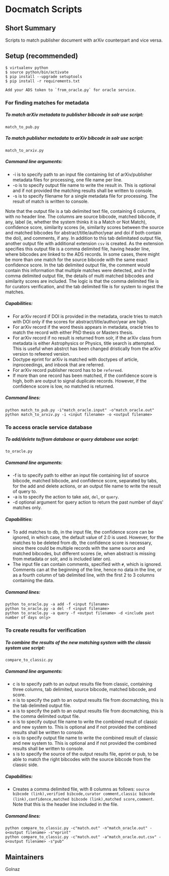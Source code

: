 # Docmatch Scripts

## Short Summary

Scripts to match publisher document with arXiv counterpart and vice versa.


## Setup (recommended)

    $ virtualenv python
    $ source python/bin/activate
    $ pip install --upgrade setuptools
    $ pip install -r requirements.txt
    
    Add your ADS token to `from_oracle.py` for oracle service.


### For finding matches for metadata

##### To match arXiv metadata to publisher bibcode in solr use script:
    
    match_to_pub.py
    
##### To match publisher metadata to arXiv bibcode in solr use script:

    match_to_arxiv.py

##### Command line arguments:

* -i is to specify path to an input file containing list of arXiv/publisher metadata files for processing, one file name per line.
* -o is to specify output file name to write the result in. This is optional and if not provided the matching results shall be written to console.
* -s is to specify filename for a single metadata file for processing. The result of match is written to console.

Note that the output file is a tab delimited text file, containing 6 columns, with no header line. The columns are source bibcode, matched bibcode, if any, label (ie, whether the system thinks it is a Match or Not Match), confidence score, similarity scores (ie, similarity scores between the source and matched bibcodes for abstract/title/author/year and doi if both contain the doi), and comments, if any. In addition to this tab delimitated output file, another output file with additional extension `csv` is created. As the extension specifies this output file is a comma delimited file, having header line, where bibcodes are linked to the ADS records. 
In some cases, there might be more than one match for the source bibcode with the same exact confidence score. In the tab delimited output file, the comment would contain this information that multiple matches were detected, and in the comma delimited output file, the details of multi matched bibcodes and similarity scores are included. The logic is that the comma delimited file is for curators verification, and the tab delimited file is for system to ingest the matches.

##### Capabilities:

* For arXiv record if DOI is provided in the metadata, oracle tries to match with DOI only if the scores for abstract/title/author/year are high.
* For arXiv record if the word thesis appears in metadata, oracle tries to match the record with either PhD thesis or Masters thesis.
* For arXiv record if no result is returned from solr, if the arXiv class from metadata is either Astrophysics or Physics, title search is attempted. This is useful when abstrct has been changed dristically from the arXiv version to refeered version.
* Doctype eprint for arXiv is matched with doctypes of article, inproceedings, and inbook that are referred.
* For arXiv record publisher record has to be `refereed`.
* If more than one record has been matched, if the confidence score is high, both are output to signal duplicate records. However, if the confidence score is low, no matched is returned.    

##### Command lines:
    
    python match_to_pub.py -i"match_oracle.input" -o"match_oracle.out"
    python match_to_arxiv.py -i <input filename> -o <output filename>
    
    
### To access oracle service database

##### To add/delete to/from database or query database use script:
    
    to_oracle.py
    
##### Command line arguments:

* -f is to specify path to either an input file containing list of source bibcode, matched bibcode, and confidence score, separated by tabs, for the add and delete actions, or an output file name to write the result of query to.
* -a is to specify the action to take `add`, `del`, or `query`.
* -d optional argument for query action to return the past number of days' matches only.

##### Capabilities:

* To add matches to db, in the input file, the confidence score can be ignored, in which case, the default value of 2.0 is used. However, for the matches to be deleted from db, the confidence score is necessary, since there could be multiple records with the same source and matched bibcodes, but different scores (ie, when abstract is missing from metadata or solr, and is included later on).
* The input file can contain comments, specified with `#`, which is ignored. Comments can at the beginning of the line, hence no data in the line, or as a fourth column of tab delimited line, with the first 2 to 3 columns containing the data.

##### Command lines:

    python to_oracle.py -a add -f <input filename>
    python to_oracle.py -a del -f <input filename>
    python to_oracle.py -a query -f <output filename> -d <include past number of days only> 


### To create results for verification

##### To combine the results of the new matching system with the classic system use script:

    compare_to_classic.py

##### Command line arguments:

* c is to specify path to an output results file from classic, containing three columns, tab delimited, source bibcode, matched bibcode, and score.
* n is to specify the path to an output results file from docmatching, this is the tab delimited output file.
* a is to specify the path to an output results file from docmatching, this is the comma delimited output file.
* o is to specify output file name to write the combined result of classic and new system to. This is optional and if not provided the combined results shall be written to console.
* o is to specify output file name to write the combined result of classic and new system to. This is optional and if not provided the combined results shall be written to console.
* s is to specify the source of the output results file, eprint or pub, to be able to match the right bibcodes with the source bibcode from the classic side.

##### Capabilities:

* Creates a comma delimited file, with 8 columns as follows: `source bibcode (link),verified bibcode,curator comment,classic bibcode (link),confidence,matched bibcode (link),matched score,comment`. Note that this is the header line included in the file.

##### Command lines:

    python compare_to_classic.py -c"match.out" -n"match_oracle.out" -o<output filename> -s"eprint"
    python compare_to_classic.py -c"match.out" -a"match_oracle.out.csv" -o<output filename> -s"pub"


## Maintainers

Golnaz
